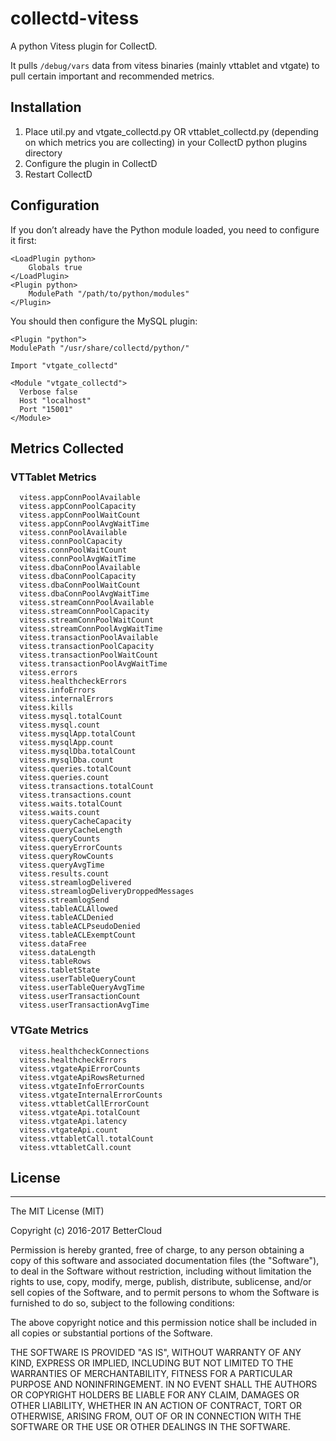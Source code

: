 # collectd-vitess
A python Vitess plugin for CollectD.

It pulls `/debug/vars` data from vitess binaries (mainly vttablet and vtgate) to pull certain important and recommended
metrics.

## Installation
1. Place util.py and vtgate_collectd.py OR vttablet_collectd.py (depending on which metrics you are collecting) in your CollectD python plugins directory
2. Configure the plugin in CollectD
3. Restart CollectD

## Configuration
If you don’t already have the Python module loaded, you need to configure it first:

    <LoadPlugin python>
    	Globals true
    </LoadPlugin>
    <Plugin python>
    	ModulePath "/path/to/python/modules"
    </Plugin>

You should then configure the MySQL plugin:

	<Plugin "python">
    ModulePath "/usr/share/collectd/python/"

    Import "vtgate_collectd"

    <Module "vtgate_collectd">
      Verbose false
      Host "localhost"
      Port "15001"
    </Module>
  </Plugin>
  
## Metrics Collected

### VTTablet Metrics
      vitess.appConnPoolAvailable
      vitess.appConnPoolCapacity
      vitess.appConnPoolWaitCount
      vitess.appConnPoolAvgWaitTime
      vitess.connPoolAvailable
      vitess.connPoolCapacity
      vitess.connPoolWaitCount
      vitess.connPoolAvgWaitTime
      vitess.dbaConnPoolAvailable
      vitess.dbaConnPoolCapacity
      vitess.dbaConnPoolWaitCount
      vitess.dbaConnPoolAvgWaitTime
      vitess.streamConnPoolAvailable
      vitess.streamConnPoolCapacity
      vitess.streamConnPoolWaitCount
      vitess.streamConnPoolAvgWaitTime
      vitess.transactionPoolAvailable
      vitess.transactionPoolCapacity
      vitess.transactionPoolWaitCount
      vitess.transactionPoolAvgWaitTime
      vitess.errors
      vitess.healthcheckErrors
      vitess.infoErrors
      vitess.internalErrors
      vitess.kills
      vitess.mysql.totalCount
      vitess.mysql.count
      vitess.mysqlApp.totalCount
      vitess.mysqlApp.count
      vitess.mysqlDba.totalCount
      vitess.mysqlDba.count
      vitess.queries.totalCount
      vitess.queries.count
      vitess.transactions.totalCount
      vitess.transactions.count
      vitess.waits.totalCount
      vitess.waits.count
      vitess.queryCacheCapacity
      vitess.queryCacheLength
      vitess.queryCounts
      vitess.queryErrorCounts
      vitess.queryRowCounts
      vitess.queryAvgTime
      vitess.results.count
      vitess.streamlogDelivered
      vitess.streamlogDeliveryDroppedMessages
      vitess.streamlogSend
      vitess.tableACLAllowed
      vitess.tableACLDenied
      vitess.tableACLPseudoDenied
      vitess.tableACLExemptCount
      vitess.dataFree
      vitess.dataLength
      vitess.tableRows
      vitess.tabletState
      vitess.userTableQueryCount
      vitess.userTableQueryAvgTime
      vitess.userTransactionCount
      vitess.userTransactionAvgTime

### VTGate Metrics

      vitess.healthcheckConnections
      vitess.healthcheckErrors
      vitess.vtgateApiErrorCounts
      vitess.vtgateApiRowsReturned
      vitess.vtgateInfoErrorCounts
      vitess.vtgateInternalErrorCounts
      vitess.vttabletCallErrorCount
      vitess.vtgateApi.totalCount
      vitess.vtgateApi.latency
      vitess.vtgateApi.count
      vitess.vttabletCall.totalCount
      vitess.vttabletCall.count

## License
-------
The MIT License (MIT)

Copyright (c) 2016-2017 BetterCloud

Permission is hereby granted, free of charge, to any person obtaining a copy of this software and associated
documentation files (the "Software"), to deal in the Software without restriction, including without limitation the
rights to use, copy, modify, merge, publish, distribute, sublicense, and/or sell copies of the Software, and to permit
persons to whom the Software is furnished to do so, subject to the following conditions:

The above copyright notice and this permission notice shall be included in all copies or substantial portions of the
Software.

THE SOFTWARE IS PROVIDED "AS IS", WITHOUT WARRANTY OF ANY KIND, EXPRESS OR IMPLIED, INCLUDING BUT NOT LIMITED TO THE
WARRANTIES OF MERCHANTABILITY, FITNESS FOR A PARTICULAR PURPOSE AND NONINFRINGEMENT. IN NO EVENT SHALL THE AUTHORS OR
COPYRIGHT HOLDERS BE LIABLE FOR ANY CLAIM, DAMAGES OR OTHER LIABILITY, WHETHER IN AN ACTION OF CONTRACT, TORT OR
OTHERWISE, ARISING FROM, OUT OF OR IN CONNECTION WITH THE SOFTWARE OR THE USE OR OTHER DEALINGS IN THE SOFTWARE.

